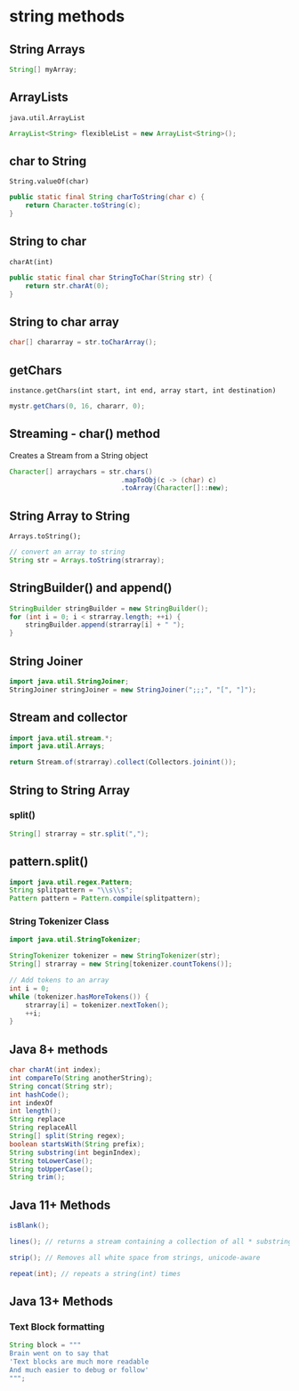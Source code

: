 # string methods

## String Arrays

```java
String[] myArray;
```

## ArrayLists

`java.util.ArrayList`

```java
ArrayList<String> flexibleList = new ArrayList<String>();
```

## char to String

`String.valueOf(char)`

```java
public static final String charToString(char c) {
    return Character.toString(c);
}
```

## String to char

`charAt(int)`

```java
public static final char StringToChar(String str) {
    return str.charAt(0);
}
```

## String to char array

```java
char[] chararray = str.toCharArray();
```

## getChars

`instance.getChars(int start, int end, array start, int destination)`

```java
mystr.getChars(0, 16, chararr, 0);
```

## Streaming - char() method

Creates a Stream from a String object

```java
Character[] arraychars = str.chars()
    						.mapToObj(c -> (char) c)
    						.toArray(Character[]::new);
```

## String Array to String

`Arrays.toString();`

```java
// convert an array to string
String str = Arrays.toString(strarray);
```

## StringBuilder() and append()

```java
StringBuilder stringBuilder = new StringBuilder();
for (int i = 0; i < strarray.length; ++i) {
    stringBuilder.append(strarray[i] + " ");
}
```

## String Joiner

```java
import java.util.StringJoiner;
StringJoiner stringJoiner = new StringJoiner(";;;", "[", "]");
```

## Stream and collector

```java
import java.util.stream.*;
import java.util.Arrays;
```

```java
return Stream.of(strarray).collect(Collectors.joinint());
```

## String to String Array

### split()

```java
String[] strarray = str.split(",");
```

## pattern.split()

```java
import java.util.regex.Pattern;
String splitpattern = "\\s\\s";
Pattern pattern = Pattern.compile(splitpattern);
```

### String Tokenizer Class

```java
import java.util.StringTokenizer;
```

```java
StringTokenizer tokenizer = new StringTokenizer(str);
String[] strarray = new String[tokenizer.countTokens()];

// Add tokens to an array
int i = 0;
while (tokenizer.hasMoreTokens()) {
    strarray[i] = tokenizer.nextToken();
    ++i;
}
```



## Java 8+ methods

```java
char charAt(int index);
int compareTo(String anotherString);
String concat(String str);
int hashCode();
int indexOf
int length();
String replace
String replaceAll
String[] split(String regex);
boolean startsWith(String prefix);
String substring(int beginIndex);
String toLowerCase();
String toUpperCase();
String trim();
```

## Java 11+ Methods

```java
isBlank();
```

```java
lines(); // returns a stream containing a collection of all * substrings split by lines(needs java.util.stream.Collectors)
```

```java
strip(); // Removes all white space from strings, unicode-aware
```

```java
repeat(int); // repeats a string(int) times
```

## Java 13+ Methods

### Text Block formatting

```java
String block = """
Brain went on to say that
'Text blocks are much more readable
And much easier to debug or follow'
""";
```

